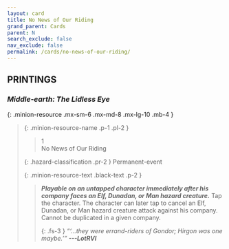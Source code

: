 ```yaml
---
layout: card
title: No News of Our Riding
grand_parent: Cards
parent: N
search_exclude: false
nav_exclude: false
permalink: /cards/no-news-of-our-riding/
---
```


## PRINTINGS


### _Middle-earth: The Lidless Eye_

{: .minion-resource .mx-sm-6 .mx-md-8 .mx-lg-10 .mb-4 }
> {: .minion-resource-name .p-1 .pl-2 }
> > <div class="hazard-mp">1</div>
> > <div class="card-name">No News of Our Riding</div>
>
> {: .hazard-classification .pr-2 }
> Permanent-event
>
> {: .minion-resource-text .black-text .p-2 }
> > ***Playable on an untapped character immediately after his company faces an Elf, Dunadan, or Man hazard creature.*** Tap the character. The character can later tap to cancel an Elf, Dunadan, or Man hazard creature attack against his company. Cannot be duplicated in a given company.   
> > 
> > {: .fs-3 } 
> > _“‘...they were errand-riders of Gondor; Hirgon was one maybe.’”_ ***---&#65279;LotRVI*** 
> 
